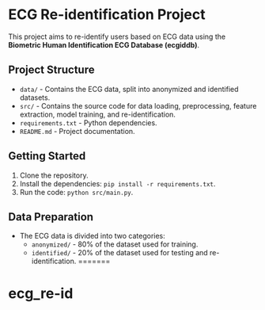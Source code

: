 
# ECG Re-identification Project

This project aims to re-identify users based on ECG data using the **Biometric Human Identification ECG Database (ecgiddb)**.

## Project Structure

- `data/` - Contains the ECG data, split into anonymized and identified datasets.
- `src/` - Contains the source code for data loading, preprocessing, feature extraction, model training, and re-identification.
- `requirements.txt` - Python dependencies.
- `README.md` - Project documentation.

## Getting Started

1. Clone the repository.
2. Install the dependencies: `pip install -r requirements.txt`.
3. Run the code: `python src/main.py`.

## Data Preparation
- The ECG data is divided into two categories:
  - `anonymized/` - 80% of the dataset used for training.
  - `identified/` - 20% of the dataset used for testing and re-identification.
=======
# ecg_re-id

